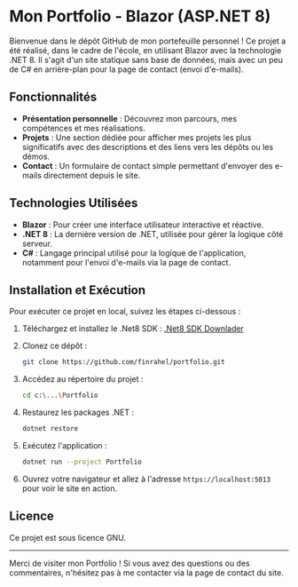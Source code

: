 # Mon Portfolio - Blazor (ASP.NET 8)

Bienvenue dans le dépôt GitHub de mon portefeuille personnel ! Ce projet a été réalisé, dans le cadre de l'école, en utilisant Blazor avec la technologie .NET 8. Il s'agit d'un site statique sans base de données, mais avec un peu de C# en arrière-plan pour la page de contact (envoi d'e-mails).

## Fonctionnalités

- **Présentation personnelle** : Découvrez mon parcours, mes compétences et mes réalisations.
- **Projets** : Une section dédiée pour afficher mes projets les plus significatifs avec des descriptions et des liens vers les dépôts ou les démos.
- **Contact** : Un formulaire de contact simple permettant d'envoyer des e-mails directement depuis le site.

## Technologies Utilisées

- **Blazor** : Pour créer une interface utilisateur interactive et réactive.
- **.NET 8** : La dernière version de .NET, utilisée pour gérer la logique côté serveur.
- **C#** : Langage principal utilisé pour la logique de l'application, notamment pour l'envoi d'e-mails via la page de contact.

## Installation et Exécution

Pour exécuter ce projet en local, suivez les étapes ci-dessous :

1. Téléchargez et installez le .Net8 SDK :
    [.Net8 SDK Downlader](https://dotnet.microsoft.com/en-us/download/dotnet/thank-you/sdk-8.0.301-windows-x64-installer)

2. Clonez ce dépôt :
    ```sh
    git clone https://github.com/finrahel/portfolio.git
    ```

3. Accédez au répertoire du projet :
    ```sh
    cd c:\...\Portfolio
    ```

4. Restaurez les packages .NET :
    ```sh
    dotnet restore
    ```

5. Exécutez l'application :
    ```sh
    dotnet run --project Portfolio
    ```

6. Ouvrez votre navigateur et allez à l'adresse `https://localhost:5013` pour voir le site en action.


## Licence

Ce projet est sous licence GNU.

---

Merci de visiter mon Portfolio ! Si vous avez des questions ou des commentaires, n'hésitez pas à me contacter via la page de contact du site.

